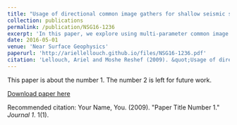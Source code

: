 ```yaml
---
title: "Usage of directional common image gathers for shallow seismic source localization"
collection: publications
permalink: /publication/NSG16-1236
excerpt: 'In this paper, we explore using multi-parameter common image gathers (MPCIGs) as a tool for event location. When both estimated event location and used velocity model are correct, the MPCIGs will have no residual moveout. We explore the usage of such gathers for a one-way migration, with unknown source location and origin time.'
date: 2016-05-01
venue: 'Near Surface Geophysics'
paperurl: 'http://ariellellouch.github.io/files/NSG16-1236.pdf'
citation: 'Lellouch, Ariel and Moshe Reshef (2009). &quot;Usage of directional common image gathers for shallow seismic source localization&quot; <i>Near Surface Geophysics</i>. 14(3).'
---
```

This paper is about the number 1. The number 2 is left for future work.

[Download paper here](http://ariellellouch.github.io/files/NSG16-1236.pdf)

Recommended citation: Your Name, You. (2009). "Paper Title Number 1." <i>Journal 1</i>. 1(1).